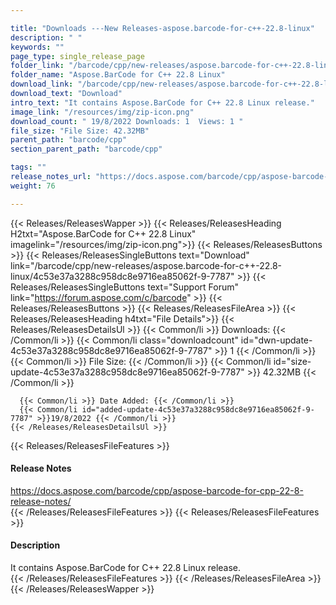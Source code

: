 ```yaml
---

title: "Downloads ---New Releases-aspose.barcode-for-c++-22.8-linux"
description: " "
keywords: ""
page_type: single_release_page
folder_link: "/barcode/cpp/new-releases/aspose.barcode-for-c++-22.8-linux/"
folder_name: "Aspose.BarCode for C++ 22.8 Linux"
download_link: "/barcode/cpp/new-releases/aspose.barcode-for-c++-22.8-linux/4c53e37a3288c958dc8e9716ea85062f-9-7787"
download_text: "Download"
intro_text: "It contains Aspose.BarCode for C++ 22.8 Linux release."
image_link: "/resources/img/zip-icon.png"
download_count: " 19/8/2022 Downloads: 1  Views: 1 "
file_size: "File Size: 42.32MB"
parent_path: "barcode/cpp"
section_parent_path: "barcode/cpp"

tags: ""
release_notes_url: "https://docs.aspose.com/barcode/cpp/aspose-barcode-for-cpp-22-8-release-notes/"
weight: 76

---
```


{{< Releases/ReleasesWapper >}}
  {{< Releases/ReleasesHeading H2txt="Aspose.BarCode for C++ 22.8 Linux" imagelink="/resources/img/zip-icon.png">}}
  {{< Releases/ReleasesButtons >}}
    {{< Releases/ReleasesSingleButtons text="Download" link="/barcode/cpp/new-releases/aspose.barcode-for-c++-22.8-linux/4c53e37a3288c958dc8e9716ea85062f-9-7787" >}}
    {{< Releases/ReleasesSingleButtons text="Support Forum" link="https://forum.aspose.com/c/barcode" >}}
  {{< Releases/ReleasesButtons >}}
  {{< Releases/ReleasesFileArea >}}
    {{< Releases/ReleasesHeading h4txt="File Details">}}
    {{< Releases/ReleasesDetailsUl >}}
      {{< Common/li >}} Downloads: {{< /Common/li >}}
      {{< Common/li class="downloadcount" id="dwn-update-4c53e37a3288c958dc8e9716ea85062f-9-7787" >}} 1 {{< /Common/li >}}
      {{< Common/li >}} File Size: {{< /Common/li >}}
      {{< Common/li id="size-update-4c53e37a3288c958dc8e9716ea85062f-9-7787" >}} 42.32MB {{< /Common/li >}}

      {{< Common/li >}} Date Added: {{< /Common/li >}}
      {{< Common/li id="added-update-4c53e37a3288c958dc8e9716ea85062f-9-7787" >}}19/8/2022 {{< /Common/li >}}
    {{< /Releases/ReleasesDetailsUl >}}

  {{< Releases/ReleasesFileFeatures >}}
      <h4>Release Notes</h4><div><a href='https://docs.aspose.com/barcode/cpp/aspose-barcode-for-cpp-22-8-release-notes/'>https://docs.aspose.com/barcode/cpp/aspose-barcode-for-cpp-22-8-release-notes/</a></div>
  {{< /Releases/ReleasesFileFeatures >}}
  {{< Releases/ReleasesFileFeatures >}}
      <h4>Description</h4><div class="HTMLDescription">It contains Aspose.BarCode for C++ 22.8 Linux release.</div>
  {{< /Releases/ReleasesFileFeatures >}}
 {{< /Releases/ReleasesFileArea >}}
{{< /Releases/ReleasesWapper >}}


